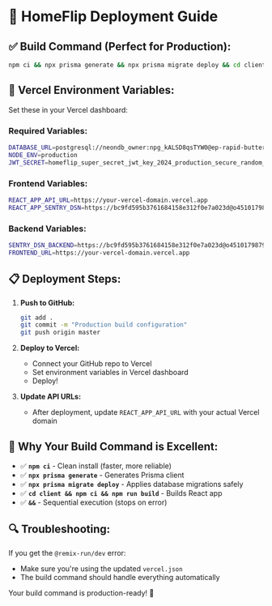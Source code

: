 # 🚀 HomeFlip Deployment Guide

## ✅ **Build Command (Perfect for Production):**
```bash
npm ci && npx prisma generate && npx prisma migrate deploy && cd client && npm ci && npm run build && cd ..
```

## 🔧 **Vercel Environment Variables:**
Set these in your Vercel dashboard:

### **Required Variables:**
```bash
DATABASE_URL=postgresql://neondb_owner:npg_kALSD8qsTYW0@ep-rapid-butterfly-adkzncnw-pooler.c-2.us-east-1.aws.neon.tech/neondb?sslmode=require&channel_binding=require
NODE_ENV=production
JWT_SECRET=homeflip_super_secret_jwt_key_2024_production_secure_random_string_12345
```

### **Frontend Variables:**
```bash
REACT_APP_API_URL=https://your-vercel-domain.vercel.app
REACT_APP_SENTRY_DSN=https://bc9fd595b3761684158e312f0e7a023d@o4510179879092224.ingest.us.sentry.io/4510179922214913
```

### **Backend Variables:**
```bash
SENTRY_DSN_BACKEND=https://bc9fd595b3761684158e312f0e7a023d@o4510179879092224.ingest.us.sentry.io/4510179922214913
FRONTEND_URL=https://your-vercel-domain.vercel.app
```

## 📋 **Deployment Steps:**

1. **Push to GitHub:**
   ```bash
   git add .
   git commit -m "Production build configuration"
   git push origin master
   ```

2. **Deploy to Vercel:**
   - Connect your GitHub repo to Vercel
   - Set environment variables in Vercel dashboard
   - Deploy!

3. **Update API URLs:**
   - After deployment, update `REACT_APP_API_URL` with your actual Vercel domain

## 🎯 **Why Your Build Command is Excellent:**

- ✅ **`npm ci`** - Clean install (faster, more reliable)
- ✅ **`npx prisma generate`** - Generates Prisma client
- ✅ **`npx prisma migrate deploy`** - Applies database migrations safely
- ✅ **`cd client && npm ci && npm run build`** - Builds React app
- ✅ **`&&`** - Sequential execution (stops on error)

## 🔍 **Troubleshooting:**

If you get the `@remix-run/dev` error:
- Make sure you're using the updated `vercel.json`
- The build command should handle everything automatically

Your build command is production-ready! 🎉
